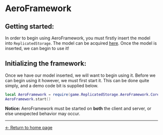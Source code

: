 # AeroFramework

## Getting started:
In order to begin using AeroFramework, you must firstly insert the model into `ReplicatedStorage`.  The model can be acquired [here](https://www.roblox.com/library/9520924964).  Once the model is inserted, we can begin to use it!

## Initializing the framework:
Once we have our model inserted, we will want to begin using it.  Before we can begin using it however, we must first start it.  This can be done quite simply, and a demo code bit is supplied below.
```lua
local AeroFramework = require(game.ReplicatedStorage.AeroFramework.Core)
AeroFramework.start()
```
**Notice:** AeroFramework must be started on **both** the client and server, or else unexpected behavior may occur.

---
[← Return to home page](https://madonox.github.io/AeroFramework/)
